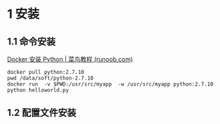 



# 1 安装

## 1.1 命令安装

[Docker 安装 Python | 菜鸟教程 (runoob.com)](https://www.runoob.com/docker/docker-install-python.html)

```shell
docker pull python:2.7.10
pwd /data/soft/python-2.7.10
docker run  -v $PWD:/usr/src/myapp  -w /usr/src/myapp python:2.7.10 python helloworld.py
```



## 1.2 配置文件安装


